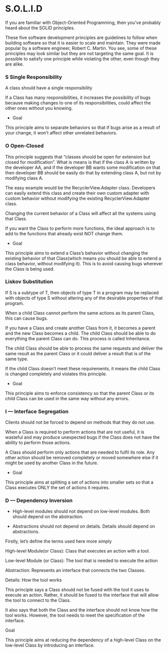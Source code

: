 
# S.O.L.I.D

If you are familiar with Object-Oriented Programming, then you’ve probably heard about the SOLID principles.

These five software development principles are guidelines to follow when building software so that it is easier to scale and maintain. They were made popular by a software engineer, Robert C. Martin.
You see, some of these principles may look similar but they are not targeting the same goal. It is possible to satisfy one principle while violating the other, even though they are alike.

### S  Single Responsibility
A class should have a single responsibility

If a Class has many responsibilities, it increases the possibility of bugs because making changes to one of its responsibilities, could affect the other ones without you knowing.

- Goal

This principle aims to separate behaviors so that if bugs arise as a result of your change, it won’t affect other unrelated behaviors.

### O  Open-Closed
This principle suggests that “classes should be open for extension but closed for modification”. What is means is that if the class A is written by the developer AA, and if the developer BB wants some modification on that then developer BB should be easily do that by extending class A, but not by modifying class A.

The easy example would be the RecyclerView.Adapter class. Developers can easily extend this class and create their own custom adapter with custom behavior without modifying the existing RecyclerView.Adapter class.

Changing the current behavior of a Class will affect all the systems using that Class.

If you want the Class to perform more functions, the ideal approach is to add to the functions that already exist NOT change them.

- Goal

This principle aims to extend a Class’s behavior without changing the existing behavior of that Class(which means you should be able to extend a class behavior, without modifying it). This is to avoid causing bugs wherever the Class is being used.

### Liskov Substitution

If S is a subtype of T, then objects of type T in a program may be replaced with objects of type S without altering any of the desirable properties of that program.

When a child Class cannot perform the same actions as its parent Class, this can cause bugs.

If you have a Class and create another Class from it, it becomes a parent and the new Class becomes a child. The child Class should be able to do everything the parent Class can do. This process is called Inheritance.

The child Class should be able to process the same requests and deliver the same result as the parent Class or it could deliver a result that is of the same type.

If the child Class doesn’t meet these requirements, it means the child Class is changed completely and violates this principle.

- Goal

This principle aims to enforce consistency so that the parent Class or its child Class can be used in the same way without any errors.

### I — Interface Segregation

Clients should not be forced to depend on methods that they do not use.

When a Class is required to perform actions that are not useful, it is wasteful and may produce unexpected bugs if the Class does not have the ability to perform those actions.

A Class should perform only actions that are needed to fulfil its role. Any other action should be removed completely or moved somewhere else if it might be used by another Class in the future.

- Goal

This principle aims at splitting a set of actions into smaller sets so that a Class executes ONLY the set of actions it requires.


### D — Dependency Inversion

- High-level modules should not depend on low-level modules. Both should depend on the abstraction.

- Abstractions should not depend on details. Details should depend on abstractions.

Firstly, let’s define the terms used here more simply

High-level Module(or Class): Class that executes an action with a tool.

Low-level Module (or Class): The tool that is needed to execute the action

Abstraction: Represents an interface that connects the two Classes.

Details: How the tool works

This principle says a Class should not be fused with the tool it uses to execute an action. Rather, it should be fused to the interface that will allow the tool to connect to the Class.

It also says that both the Class and the interface should not know how the tool works. However, the tool needs to meet the specification of the interface.

Goal

This principle aims at reducing the dependency of a high-level Class on the low-level Class by introducing an interface.